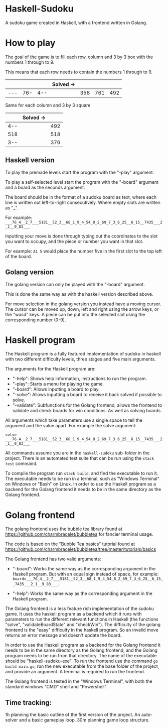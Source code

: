 # Haskell-Sudoku

A sudoku game created in Haskell, with a frontend written in Golang.

# How to play

The goal of the game is to fill each row, column and 3 by 3 box with the numbers 1 through to 9.

This means that each row needs to contain the numbers 1 through to 9.

||||  Solved ->  ||||
| - | - | - | - | - | - | - |
|---|76-|4--||358|761|492|

Same for each column and 3 by 3 square

||  Solved ->  ||
| - | - | - |
|4--||492|
|518||518|
|3--||376|

## Haskell version
To play the premade levels start the program with the "-play" argument.

To play a self-selected level start the program with the "-board" argument and a board as the seconds argument.

The board should be in the format of a sudoku board as text, where each line is written out left-to-right consecutively. Where empty slots are written as "_".

For example: `___76_4__2_7___5181__52_3__68_1_9_4_54_8_2_69_7_3_6_25__6_15__7435___2_1__9_83___`

Inputting your move is done through typing out the coordinates to the slot you want to occupy,
and the piece or number you want in that slot.

For example: `A1 5` would place the number five in the first slot to the top left of the board.

## Golang version
The golang version can only be played with the "-board" argument. 

This is done the same way as with the haskell version described above.

For move selection in the golang version you instead have a moving cursor.
The cursor can be moved up, down, left and right using the arrow keys, or the "wasd" keys.
A piece can be put into the selected slot using the corresponding number (0-9).

# Haskell program
The Haskell program is a fully featured implementation of sudoku in haskell with two different difficulty levels, three stages and five main arguments.

The arguments for the Haskell program are:

- "-help": Shows help information, instructions to run the program.
- "-play": Starts a menu for playing the game.
- "-board": Allows inputting a board to play.
- "-solve": Allows inputting a board to receive it back solved if possible to solve.
- "-validate": Subfunctions for the Golang frontend, allows the frontend to validate and check boards for win conditions. As well as solving boards.

All arguments which take parameters use a single space to tell the argument and the value apart. For example the solve argument:

`solve ___76_4__2_7___5181__52_3__68_1_9_4_54_8_2_69_7_3_6_25__6_15__7435___2_1__9_83___`

All commands assume you are in the `haskell-sudoku` sub-folder in the project.
There is an automated test suite that can be run using the `stack test` command.

To compile the program run `stack build`, and find the executable to run it.
The executable needs to be run in a terminal, such as "Windows Terminal" on Windows or "Bash" on Linux.
In order to use the Haskell program as a backend for the Golang frontend it needs to be in the same directory as the Golang frontend.

# Golang frontend

The golang frontend uses the bubble tea library found at https://github.com/charmbracelet/bubbletea for fancier terminal usage.

The code is based on the "Bubble Tea basics" tutorial found at https://github.com/charmbracelet/bubbletea/tree/master/tutorials/basics

The Golang frontend has two valid arguments:

- "-board": Works the same way as the corresponding argument in the Haskell program. But with an equal sign instead of space, for example: `board=___76_4__2_7___5181__52_3__68_1_9_4_54_8_2_69_7_3_6_25__6_15__7435___2_1__9_83___`.

- "-help": Works the same way as the corresponding argument in the Haskell program.

The Golang frontend is a less feature rich implementation of the sudoku game. It uses the haskell program as a backend which it runs with parameters to run the different relevant functions in Haskell (the functions "solve", "validateBoardState" and "checkWin"). The difficulty of the golang frontend is the "easy" difficulty in the haskell program. So an invalid move returns an error message and doesn't update the board.

In order to use the Haskell program as a backend for the Golang frontend it needs to be in the same directory as the Golang frontend, and the Golang program needs to be run from that directory. The name of the executable should be "haskell-sudoku-exe". To run the frontend use the command `go build main.go`, run the new executable from the base folder of the project, and provide an argument. A terminal is required to run the frontend.

The Golang frontend is tested in the "Windows Terminal", with both the standard windows "CMD" shell and "Powershell".

## Time tracking:
1h planning the basic outline of the first version of the project. An auto-solver and a basic gameplay loop.
30m planning game loop structure.